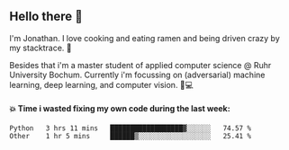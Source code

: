 ## Hello there 👋

I'm Jonathan. I love cooking and eating ramen and being driven crazy by my stacktrace. 🍜

Besides that i'm a master student of applied computer science @ Ruhr University Bochum. 
Currently i'm focussing on (adversarial) machine learning, deep learning, and computer vision. 🔬💻

#### 💥 Time i wasted fixing my own code during the last week:

<!--START_SECTION:waka-->

```text
Python   3 hrs 11 mins   ██████████████████▓░░░░░░   74.57 %
Other    1 hr 5 mins     ██████▒░░░░░░░░░░░░░░░░░░   25.41 %
```

<!--END_SECTION:waka-->
